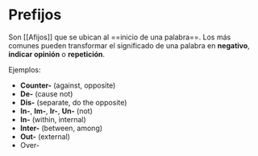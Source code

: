 # Prefijos
Son [[Afijos]] que se ubican al ==inicio de una palabra==. Los más comunes pueden transformar el significado de una palabra en **negativo**, **indicar opinión** o **repetición**.

Ejemplos:
- **Counter-** (against, opposite)
- **De-** (cause not)
- **Dis-** (separate, do the opposite)
- **In-**, **Im-**, **Ir-**, **Un-** (not)
- **In-** (within, internal)
- **Inter-** (between, among)
- **Out-** (external)
- Over-